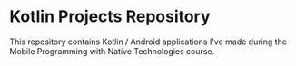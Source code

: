# Kotlin Projects Repository

This repository contains Kotlin / Android applications I've made during
the Mobile Programming with Native Technologies course.

